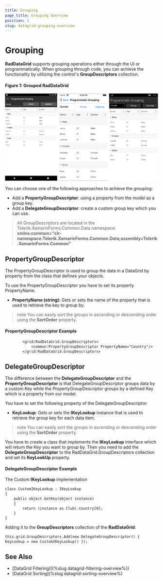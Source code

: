 ```yaml
---
title: Grouping
page_title: Grouping Overview
position: 1
slug: datagrid-grouping-overview
---
```


# Grouping #

**RadDataGrid** supports grouping operations either through the UI or programmatically. When grouping through code, you can achieve the functionality by utilizing the control's **GroupDescriptors** collection. 

#### Figure 1: Grouped RadDataGrid
![](../images/datagrid_grouping.png)

You can choose one of the following approaches to achieve the grouping:

* Add a **PropertyGroupDescriptor**: using a property from the model as a group key.
* Add a **DelegateGroupDescriptor**: create a custom group key which you can use.

> All GroupDescriptors are located in the Telerik.XamarinForms.Common.Data namespace:
> **xmlns:common="clr-namespace:Telerik.XamarinForms.Common.Data;assembly=Telerik.XamarinForms.Common"**

## PropertyGroupDescriptor ##

The PropertyGroupDescriptor is used to group the data in a DataGrid by property from the class that defines your objects.

To use the PropertyGroupDescriptor you have to set its property PropertyName.

* **PropertyName (string):** Gets or sets the name of the property that is used to retrieve the key to group by.

>note You can easily sort the groups in ascending or descending order using the **SortOrder** property.

#### PropertyGroupDescriptor Example

<snippet id='datagrid-propertygroupdescriptor-xaml'/>

	 		<grid:RadDataGrid.GroupDescriptors>
                <common:PropertyGroupDescriptor PropertyName="Country"/>
            </grid:RadDataGrid.GroupDescriptors>

## DelegateGroupDescriptor ##

The difference between the **DelegateGroupDescriptor** and the **PropertyGroupDescriptor** is that DelegateGroupDescriptor groups data by a custom Key while the PropertyGroupDescriptor groups by a defined Key which is a property from our model.

You have to set the following property of the DelegateGroupDescriptor:

 * **KeyLookup**: Gets or sets the **IKeyLookup** instance that is used to retrieve the group key for each data item.

>note You can easily sort the groups in ascending or descending order using the **SortOrder** property.

You have to create a class that implements the **IKeyLookup** interface which will return the Key you want to group by. Then you need to add the **DelegateGroupDescriptor** to the RadDataGrid.GroupDescriptors collection and set its **KeyLookUp** property.

#### DelegateGroupDescriptor Example

The Custom **IKeyLookup** implementation

<snippet id='datagrid-delegategroupdescriptor-csharp'/>

	class CustomIKeyLookup : IKeyLookup
    {
        public object GetKey(object instance)
        {
            return (instance as Club).Country[0];
        }
    }

Adding it to the **GroupDescriptors** collection of the **RadDataGrid**:

<snippet id='datagrid-delegategroupdescriptor-csharp'/>

	this.grid.GroupDescriptors.Add(new DelegateGroupDescriptor() { KeyLookup = new CustomIKeyLookup() });

## See Also

* [DataGrid Filtering]({%slug datagrid-filtering-overview%})
* [DataGrid Sorting](%slug datagrid-sorting-overview%)
